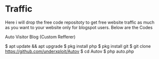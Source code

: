 # Traffic
Here i will drop the free code repositoty to get free website traffic as much as you want to your website only for blogspot users.
Below are the Codes

Auto Visitor Blog (Custom Refferer)

$ apt update && apt upgrade
$ pkg install php
$ pkg install git
$ git clone https://github.com/underxploit/Autov
$ cd Autov
$ php auto.php
